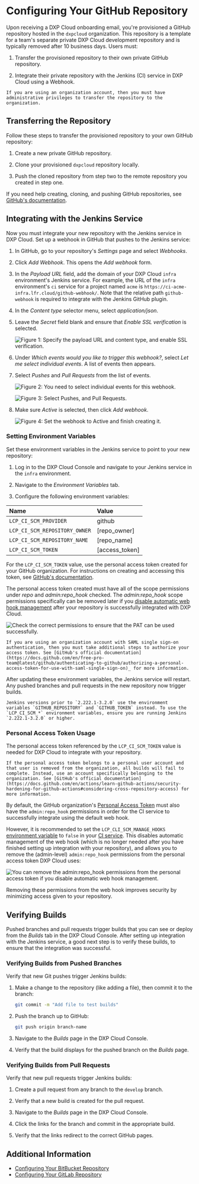 # Configuring Your GitHub Repository

Upon receiving a DXP Cloud onboarding email, you're provisioned a GitHub repository hosted in the `dxpcloud` organization. This repository is a template for a team's separate private DXP Cloud development repository and is typically removed after 10 business days. Users must:

1. Transfer the provisioned repository to their own private GitHub repository.

1. Integrate their private repository with the Jenkins (CI) service in DXP Cloud using a Webhook.

```{note}
If you are using an organization account, then you must have administrative privileges to transfer the repository to the organization.
```

## Transferring the Repository

Follow these steps to transfer the provisioned repository to your own GitHub repository:

1. Create a new private GitHub repository.

1. Clone your provisioned `dxpcloud` repository locally.

1. Push the cloned repository from step two to the remote repository you created in step one.

If you need help creating, cloning, and pushing GitHub repositories, see [GitHub's documentation](https://help.github.com).

## Integrating with the Jenkins Service

Now you must integrate your new repository with the Jenkins service in DXP Cloud. Set up a webhook in GitHub that pushes to the Jenkins service:

1. In GitHub, go to your repository's *Settings* page and select *Webhooks*.

1. Click *Add Webhook*. This opens the *Add webhook* form.

1. In the *Payload URL* field, add the domain of your DXP Cloud `infra` environment's Jenkins service. For example, the URL of the `infra` environment's `ci` service for a project named `acme` is `https://ci-acme-infra.lfr.cloud/github-webhook/`. Note that the relative path `github-webhook` is required to integrate with the Jenkins GitHub plugin.

1. In the *Content type* selector menu, select *application/json*.

1. Leave the *Secret* field blank and ensure that *Enable SSL verification* is selected.

    ![Figure 1: Specify the payload URL and content type, and enable SSL verification.](./configuring-your-github-repository/images/01.png)

1. Under *Which events would you like to trigger this webhook?*, select *Let me select individual events*. A list of events then appears.

1. Select *Pushes* and *Pull Requests* from the list of events.

    ![Figure 2: You need to select individual events for this webhook.](./configuring-your-github-repository/images/02.png)

    ![Figure 3: Select Pushes, and Pull Requests.](./configuring-your-github-repository/images/03.png)

1. Make sure *Active* is selected, then click *Add webhook*.

    ![Figure 4: Set the webhook to Active and finish creating it.](./configuring-your-github-repository/images/04.png)

### Setting Environment Variables

Set these environment variables in the Jenkins service to point to your new repository:

1. Log in to the DXP Cloud Console and navigate to your Jenkins service in the `infra` environment.

1. Navigate to the *Environment Variables* tab.

1. Configure the following environment variables:

| Name | Value |
| :--- | :--- |
| `LCP_CI_SCM_PROVIDER` | github  |
| `LCP_CI_SCM_REPOSITORY_OWNER` | [repo_owner] |
| `LCP_CI_SCM_REPOSITORY_NAME` | [repo_name] |
| `LCP_CI_SCM_TOKEN` | [access_token] |

For the `LCP_CI_SCM_TOKEN` value, use the personal access token created for your GitHub organization. For instructions on creating and accessing this token, see [GitHub's documentation](https://help.github.com/articles/creating-a-personal-access-token-for-the-command-line).

The personal access token created must have all of the scope permissions under *repo* and *admin:repo_hook* checked. The *admin:repo_hook* scope permissions specifically can be removed later if you [disable automatic web hook management](#personal-access-token-usage) after your repository is successfully integrated with DXP Cloud.

![Check the correct permissions to ensure that the PAT can be used successfully.](./configuring-your-github-repository/images/05.png)

```{note}
If you are using an organization account with SAML single sign-on authentication, then you must take additional steps to authorize your access token. See [GitHub's official documentation](https://docs.github.com/en/free-pro-team@latest/github/authenticating-to-github/authorizing-a-personal-access-token-for-use-with-saml-single-sign-on)_ for more information.
```

After updating these environment variables, the Jenkins service will restart. Any pushed branches and pull requests in the new repository now trigger builds.

```{note}
Jenkins versions prior to `2.222.1-3.2.0` use the environment variables `GITHUB_REPOSITORY` and `GITHUB_TOKEN` instead. To use the `LCP_CI_SCM_*` environment variables, ensure you are running Jenkins `2.222.1-3.2.0` or higher.
```

### Personal Access Token Usage

The personal access token referenced by the `LCP_CI_SCM_TOKEN` value is needed for DXP Cloud to integrate with your repository.

```{warning}
If the personal access token belongs to a personal user account and that user is removed from the organization, all builds will fail to complete. Instead, use an account specifically belonging to the organization. See [GitHub's official documentation](https://docs.github.com/en/actions/learn-github-actions/security-hardening-for-github-actions#considering-cross-repository-access) for more information.
```

By default, the GitHub organization's [Personal Access Token](https://docs.github.com/en/github/authenticating-to-github/creating-a-personal-access-token) must also have the `admin:repo_hook` permissions in order for the CI service to successfully integrate using the default web hook.

However, it is recommended to set the `LCP_CLI_SCM_MANAGE_HOOKS` [environment variable](../reference/defining-environment-variables.md) to `false` in your [CI service](../platform-services/continuous-integration.md). This disables automatic management of the web hook (which is no longer needed after you have finished setting up integration with your repository), and allows you to remove the (admin-level) `admin:repo_hook` permissions from the personal access token DXP Cloud uses:

![You can remove the admin:repo_hook permissions from the personal access token if you disable automatic web hook management.](./configuring-your-github-repository/images/06.png)

Removing these permissions from the web hook improves security by minimizing access given to your repository.

## Verifying Builds

Pushed branches and pull requests trigger builds that you can see or deploy from the _Builds_ tab in the DXP Cloud Console. After setting up integration with the Jenkins service, a good next step is to verify these builds, to ensure that the integration was successful.

### Verifying Builds from Pushed Branches

Verify that new Git pushes trigger Jenkins builds:

1. Make a change to the repository (like adding a file), then commit it to the branch:

    ```bash
    git commit -m "Add file to test builds"
    ```

1. Push the branch up to GitHub:

    ```bash
    git push origin branch-name
    ```

1. Navigate to the _Builds_ page in the DXP Cloud Console.

1. Verify that the build displays for the pushed branch on the _Builds_ page.

### Verifying Builds from Pull Requests

Verify that new pull requests trigger Jenkins builds:

1. Create a pull request from any branch to the `develop` branch.

1. Verify that a new build is created for the pull request.

1. Navigate to the _Builds_ page in the DXP Cloud Console.

1. Click the links for the branch and commit in the appropriate build.

1. Verify that the links redirect to the correct GitHub pages.

## Additional Information

* [Configuring Your BitBucket Repository](./configuring-your-bitbucket-repository.md)
* [Configuring Your GitLab Repository](./configuring-your-gitlab-repository.md)